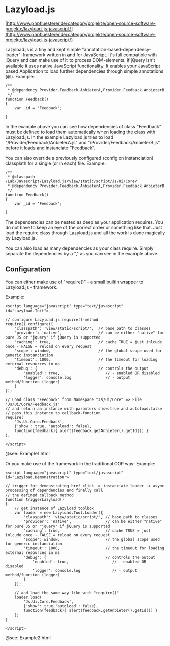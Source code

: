 # Lazyload.js #

[http://www.phpfluesterer.de/category/projekte/open-source-software-projekte/lazyload-js-javascript/](http://www.phpfluesterer.de/category/projekte/open-source-software-projekte/lazyload-js-javascript/)

Lazyload.js is a tiny and kept simple "annotation-based-dependency-loader"-framework written in and for JavaScript.
It's full compatible with jQuery and can make use of it to process DOM-elements. If jQuery isn't available it uses
native JavaScript functionality. It enables your JavaScript based Application to load further dependencies 
through simple annotations (@).
Example:

    /**
     * @dependency Provider.Feedback.AnbieterA,Provider.Feedback.AnbieterB
     */
    function Feedback()
    {
        var _id = 'Feedback';
        
    }    

In the example above you can see how dependencies of class "Feedback" must be defined to load them automatically when
loading the class with Lazyload.js. In the example Lazyload.js tries to load "/Provider/Feedback/AnbieterA.js" and
"/Provider/Feedback/AnbieterB.js" before it loads and instanciate "Feedback".

You can also override a previously configured (config on instanciation) classplath for a single (or in each) file.
Example:

    /**
     * @classpath /Lab/Javascript/Lazyload.js/view/static/script/Js/Ui/Core/
     * @dependency Provider.Feedback.AnbieterA,Provider.Feedback.AnbieterB
     */
    function Feedback()
    {
        var _id = 'Feedback';
        
    }    


The dependencies can be nested as deep as your application requires. You do not have to keep an eye of the correct 
order or something like that. Just load the require class through Lazyload.js and all the work is done magically by
Lazyload.js.

You can also load as many dependencies as your class require. Simply separate the dependencies by a "," as you can 
see in the example above.



## Configuration ##

You can either make use of "require()" - a small builtIn wrapper to Lazyload.js - framework.

Example:

    <script language="javascript" type="text/javascript" id="Lazyload.Init">

	// configure Lazyload.js require()-method
	require().configure({
        'classpath': 'view/static/script/',  // base path to classes
        'provider': 'native',                // can be either "native" for pure JS or "jquery" if jQuery is supported
        'caching': true,                     // cache TRUE = just inlcude once - FALSE = reload on every request
        'scope': window,                     // the global scope used for generic instanciation
		'timeout': 1000,                     // the timeout for loading external resources in ms
        'debug': {                           // controls the output
            'enabled': true,                    // - enabled OR disabled  
            'logger': console.log               // - output method/function (logger)
        }
	});
    
	// Load class "Feedback" from Namespace "Js/Ui/Core" => File "Js/Ui/Core/Feedback.js"
    // and return an instance with paramters show:true and autoload:false
	// pass this instance to callback-function
    require(
        'Js.Ui.Core.Feedback', 
    	{'show': true, 'autoload': false}, 
    	function(feedback){ alert(feedback.getAnbieter().getId()) }
    );

    </script>
    
@see: Example1.html    
    
Or you make use of the framework in the traditional OOP way:
Example:

    <script language="javascript" type="text/javascript" id="Lazyload.Demonstration">
    
    // trigger for demonstrating href click -> instanciate loader -> async processing of dependencies and finally call
    // the defined callback method
    function triggerLazyload() 
    {
        // get instance of Lazyload toolbox
        var loader = new Lazyload.Tool.Loader({
            'classpath': 'view/static/script/', // base path to classes
            'provider': 'native',               // can be either "native" for pure JS or "jquery" if jQuery is supported
            'caching': true,                    // cache TRUE = just inlcude once - FALSE = reload on every request
            'scope': window,                    // the global scope used for generic instanciation
            'timeout': 1000,                    // the timeout for loading external resources in ms
            'debug': {                          // controls the output
                'enabled': true,                   // - enabled OR disabled  
                'logger': console.log              // - output method/function (logger)
            }
        });
    
        // and load the same way like with "require()"
        loader.load(
            'Js.Ui.Core.Feedback', 
            {'show': true,'autoload': false}, 
            function(feedback){ alert(feedback.getAnbieter().getId()) }
        );    
    }

    </script>
    
@see: Example2.html

